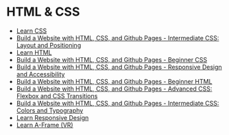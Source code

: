 # HTML & CSS
* [Learn CSS]()
* [Build a Website with HTML, CSS, and Github Pages - Intermediate CSS: Layout and Positioning]()
* [Learn HTML](Learn%20HTML.md)
* [Build a Website with HTML, CSS, and Github Pages - Beginner CSS]()
* [Build a Website with HTML, CSS, and Github Pages - Responsive Design and Accessibility]()
* [Build a Website with HTML, CSS, and Github Pages - Beginner HTML]()
* [Build a Website with HTML, CSS, and Github Pages - Advanced CSS: Flexbox and CSS Transitions]()
* [Build a Website with HTML, CSS, and Github Pages - Intermediate CSS: Colors and Typography]()
* [Learn Responsive Design]()
* [Learn A-Frame (VR)]()
